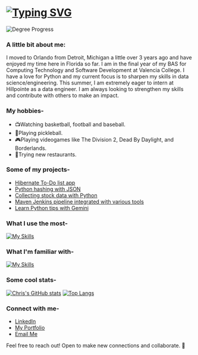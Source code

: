 # [![Typing SVG](https://readme-typing-svg.demolab.com?font=Fira+Code&weight=500&letterSpacing=1px&duration=2000&color=1E6AE9&multiline=true&repeat=false&width=510&height=60&lines=%F0%9F%91%8B+Hi%2C+I'm+Christopher%2C+a+developer+and+senior+at+Valencia+College;senior+at+Valencia+College)](https://git.io/typing-svg)

![Degree Progress](https://img.shields.io/badge/Degree_Progress-90%25-brightgreen?style=for-the-badge)

### A little bit about me:

I moved to Orlando from Detroit, Michigan a little over 3 years ago and have enjoyed my time here in Florida so far.
I am in the final year of my BAS for Computing Technology and Software Development at Valencia College.
I have a love for Python and my current focus is to sharpen my skills in data science/engineering. This summer, I am extremely eager to intern at Hillpointe as a data engineer. I am always looking to strengthen my skills and contribute with others to make an impact.

### My hobbies-

- 📺Watching basketball, football and baseball.
- 🏓Playing pickleball.
- 🎮Playing videogames like The Division 2, Dead By Daylight, and Borderlands.
- 🍔Trying new restaurants.

### Some of my projects-

- [Hibernate To-Do list app](https://github.com/chrisF943/To-Do-App)
- [Python hashing with JSON](https://github.com/chrisF943/Python-Hashing)
- [Collecting stock data with Python](https://github.com/chrisF943/Seminar-Project)
- [Maven Jenkins pipeline integrated with various tools](https://github.com/chrisF943/CEN4802)
- [Learn Python tips with Gemini](https://github.com/chrisF943/Gemini-Python-Tips)

### What I use the most-

[![My Skills](https://skillicons.dev/icons?i=apple,py,pycharm,sklearn,mysql,sqlite,git,github,bash,azure,ai&perline=4)](https://skillicons.dev)

### What I'm familiar with-

[![My Skills](https://skillicons.dev/icons?i=java,maven,hibernate,netlify,flask,selenium,html,css,js,bootstrap,docker,jenkins,gitubactions&perline=4)](https://skillicons.dev)

### Some cool stats-

[![Chris's GitHub stats](https://github-readme-stats.vercel.app/api?username=chrisF943&theme=transparent&hide=stars)](https://github.com/chrisF943/github-readme-stats) [![Top Langs](https://github-readme-stats.vercel.app/api/top-langs/?username=chrisF943&theme=transparent&layout=compact)](https://github.com/chrisF943/github-readme-stats)

### Connect with me-

- [LinkedIn](https://www.linkedin.com/in/christopher-faris-58145328a/)
- [My Portfolio](https://chrisfaris.netlify.app/)
- [Email Me](mailto:chris.faris@icloud.com)

Feel free to reach out! Open to make new connections and collaborate. 🙂
